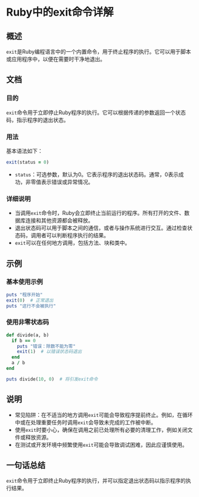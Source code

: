 <!--
Meta Description: # Ruby中的exit命令详解 ## 概述 `exit`是Ruby编程语言中的一个内置命令，用于终止程序的执行。它可以用于脚本或应用程序中，以便在需要时干净地退出。 ## 文档 ### 目的 `exit`命令用于立即停止Ruby程序的执行。它可以根据传递的参数返回一个状态码，指示程序的退出状态。 ...
Meta Keywords: exit, puts, ruby, status, divide
-->

# Ruby中的exit命令详解

## 概述
`exit`是Ruby编程语言中的一个内置命令，用于终止程序的执行。它可以用于脚本或应用程序中，以便在需要时干净地退出。

## 文档
### 目的
`exit`命令用于立即停止Ruby程序的执行。它可以根据传递的参数返回一个状态码，指示程序的退出状态。

### 用法
基本语法如下：
```ruby
exit(status = 0)
```
- `status`：可选参数，默认为0。它表示程序的退出状态码。通常，0表示成功，非零值表示错误或异常情况。

### 详细说明
- 当调用`exit`命令时，Ruby会立即终止当前运行的程序。所有打开的文件、数据库连接和其他资源都会被释放。
- 退出状态码可以用于脚本之间的通信，或者与操作系统进行交互。通过检查状态码，调用者可以判断程序执行的结果。
- `exit`可以在任何地方调用，包括方法、块和类中。

## 示例
### 基本使用示例
```ruby
puts "程序开始"
exit(0)  # 正常退出
puts "这行不会被执行"
```

### 使用非零状态码
```ruby
def divide(a, b)
  if b == 0
    puts "错误：除数不能为零"
    exit(1)  # 以错误状态码退出
  end
  a / b
end

puts divide(10, 0)  # 将引发exit命令
```

## 说明
- 常见陷阱：在不适当的地方调用`exit`可能会导致程序提前终止。例如，在循环中或在处理重要任务时调用`exit`会导致未完成的工作被中断。
- 使用`exit`时要小心，确保在调用之前已处理所有必要的清理工作，例如关闭文件或释放资源。
- 在测试或开发环境中频繁使用`exit`可能会导致调试困难，因此应谨慎使用。

## 一句话总结
`exit`命令用于立即终止Ruby程序的执行，并可以指定退出状态码以指示程序的执行结果。